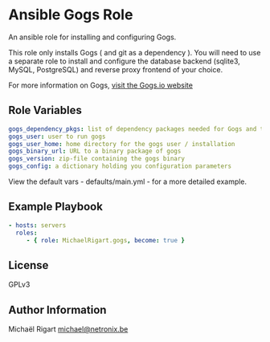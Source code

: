 Ansible Gogs Role
=================

An ansible role for installing and configuring Gogs.

This role only installs Gogs ( and git as a dependency ). You will need to use a separate role to install and
configure the database backend (sqlite3, MySQL, PostgreSQL) and reverse proxy frontend of your choice.

For more information on Gogs, [visit the Gogs.io website](http://www.gogs.io)

Role Variables
--------------

```yaml
gogs_dependency_pkgs: list of dependency packages needed for Gogs and the installation
gogs_user: user to run gogs
gogs_user_home: home directory for the gogs user / installation
gogs_binary_url: URL to a binary package of gogs
gogs_version: zip-file containing the gogs binary
gogs_config: a dictionary holding you configuration parameters
```

View the default vars - defaults/main.yml - for a more detailed example.

Example Playbook
-------------------------

```yaml
- hosts: servers
  roles:
     - { role: MichaelRigart.gogs, become: true }
```

License
-------

GPLv3

Author Information
------------------

Michaël Rigart <michael@netronix.be>
